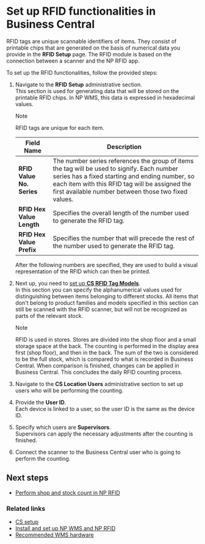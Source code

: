 # Set up RFID functionalities in Business Central

RFID tags are unique scannable identifiers of items. They consist of printable chips that are generated on the basis of numerical data you provide in the **RFID Setup** page. The RFID module is based on the connection between a scanner and the NP RFID app. 

To set up the RFID functionalities, follow the provided steps: 

1. Navigate to the **RFID Setup** administrative section.     
   This section is used for generating data that will be stored on the printable RFID chips. In NP WMS, this data is expressed in hexadecimal values.

   > [!Note]
   > RFID tags are unique for each item.

    | Field Name      | Description |
    | ----------- | ----------- |
    | **RFID Value No. Series** | The number series references the group of items the tag will be used to signify. Each number series has a fixed starting and ending number, so each item with this RFID tag will be assigned the first available number between those two fixed values.  |
    | **RFID Hex Value Length** | Specifies the overall length of the number used to generate the RFID tag.  |
    | **RFID Hex Value Prefix** | Specifies the number that will precede the rest of the number used to generate the RFID tag.  |

    After the following numbers are specified, they are used to build a visual representation of the RFID which can then be printed. 

2. Next up, you need to [set up **CS RFID Tag Models**](create_rfid_tag_model.md).    
   In this section you can specify the alphanumerical values used for distinguishing between items belonging to different stocks. All items that don't belong to product families and models specified in this section can still be scanned with the RFID scanner, but will not be recognized as parts of the relevant stock.

   > [!Note]
   > RFID is used in stores. Stores are divided into the shop floor and a small storage space at the back. The counting is performed in the display area first (shop floor), and then in the back. The sum of the two is considered to be the full stock, which is compared to what is recorded in Business Central. When comparison is finished, changes can be applied in Business Central. This concludes the daily RFID counting process.

3. Navigate to the **CS Location Users** administrative section to set up users who will be performing the counting.
4. Provide the **User ID**.    
   Each device is linked to a user, so the user ID is the same as the device ID. 
5. Specify which users are **Supervisors**.    
   Supervisors can apply the necessary adjustments after the counting is finished.
6. Connect the scanner to the Business Central user who is going to perform the counting.

## Next steps

- [Perform shop and stock count in NP RFID](stock_count_rfid.md)

### Related links

- [CS setup](../reference/cs-setup.md)
- [Install and set up NP WMS and NP RFID](install-mobile-apps.md)
- [Recommended WMS hardware](../reference/wms_hardware.md)